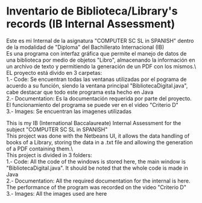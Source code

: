 # Inventario de Biblioteca/Library's records (IB Internal Assessment)

Este es mi Internal de la asignatura "COMPUTER SC SL in SPANISH" dentro de la modalidad de "Diploma" del Bachillerato Internacional (IB)\
Es una programa con interfaz gráfica que permite el manejo de datos de una biblioteca por medio de objetos "Libro", almacenando la información en un archivo de texto y permitiendo la generación de un PDF con los mismos.\ \
EL proyecto está divido en 3 carpetas:\
    1.- Code: Se encuentran todas las ventanas utilizadas por el pograma de acuerdo a su función, siendo la ventana principal "BibliotecaDigital.java", cabe destacar que todo este programa esta hecho en Java\
    2.- Documentation: Es la documentación requerida por parte del proyecto. El funcionamiento del programa se puede ver en el video "Criterio D"\
    3.- Images: Se encuentran las imagenes utilizadas
  
  
This is my IB (International Baccalaureate) Internal Assessment for the subject "COMPUTER SC SL in SPANISH"\
This project was done with the Netbeans UI, it allows the data handling of books of a Library, storing the data in a .txt file and allowing the generation of a PDF containing them.\ \
This project is divided in 3 folders:\
    1.- Code: All the code of the windows is stored here, the main window is "BibliotecaDigital.java". It should be noted that the whole code is made in Java\
    2.- Documentation: All the required documentation for the internal is here. The performance of the program was recorded on the video "Criterio D"\
    3.- Images: All the images used are here

